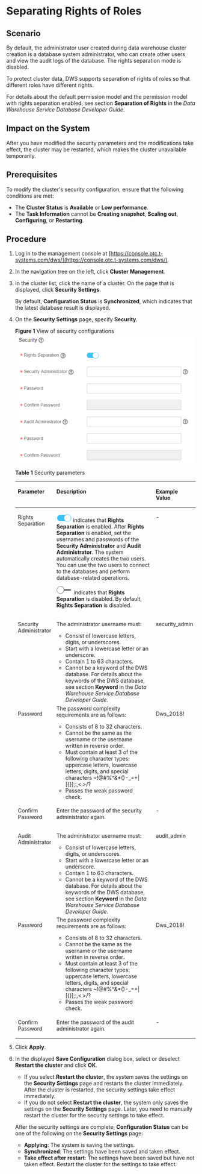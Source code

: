 # Separating Rights of Roles<a name="dws_01_0074"></a>

## Scenario<a name="section43782126162722"></a>

By default, the administrator user created during data warehouse cluster creation is a database system administrator, who can create other users and view the audit logs of the database. The rights separation mode is disabled.

To protect cluster data, DWS supports separation of rights of roles so that different roles have different rights.

For details about the default permission model and the permission model with rights separation enabled, see section  **Separation of Rights**  in the  _Data Warehouse Service Database Developer Guide_.

## Impact on the System<a name="section32447445163911"></a>

After you have modified the security parameters and the modifications take effect, the cluster may be restarted, which makes the cluster unavailable temporarily.

## Prerequisites<a name="section6488541984957"></a>

To modify the cluster's security configuration, ensure that the following conditions are met:

-   The  **Cluster Status**  is  **Available**  or  **Low performance**.
-   The  **Task Information**  cannot be  **Creating snapshot**,  **Scaling out**,  **Configuring**, or  **Restarting**.

## Procedure<a name="section63097435164448"></a>

1.  Log in to the management console at  [https://console.otc.t-systems.com/dws/](https://console.otc.t-systems.com/dws/).
2.  In the navigation tree on the left, click  **Cluster Management**.
3.  In the cluster list, click the name of a cluster. On the page that is displayed, click  **Security Settings**.

    By default,  **Configuration Status**  is  **Synchronized**, which indicates that the latest database result is displayed.

4.  On the  **Security Settings**  page, specify  **Security**.

    **Figure  1**  View of security configurations<a name="fig151823755214"></a>  
    ![](figures/view-of-security-configurations.png "view-of-security-configurations")

    **Table  1**  Security parameters

    <a name="table19251053172511"></a>
    <table><thead align="left"><tr id="row1625953112519"><th class="cellrowborder" valign="top" width="20%" id="mcps1.2.4.1.1"><p id="p32612535253"><a name="p32612535253"></a><a name="p32612535253"></a><strong id="b7617970162543"><a name="b7617970162543"></a><a name="b7617970162543"></a>Parameter</strong></p>
    </th>
    <th class="cellrowborder" valign="top" width="59%" id="mcps1.2.4.1.2"><p id="p11261153202515"><a name="p11261153202515"></a><a name="p11261153202515"></a><strong id="b842352706181449"><a name="b842352706181449"></a><a name="b842352706181449"></a>Description</strong></p>
    </th>
    <th class="cellrowborder" valign="top" width="21%" id="mcps1.2.4.1.3"><p id="p15261253162517"><a name="p15261253162517"></a><a name="p15261253162517"></a><strong id="b60793810112357"><a name="b60793810112357"></a><a name="b60793810112357"></a>Example Value</strong></p>
    </th>
    </tr>
    </thead>
    <tbody><tr id="row1026135312253"><td class="cellrowborder" valign="top" width="20%" headers="mcps1.2.4.1.1 "><p id="p026165312514"><a name="p026165312514"></a><a name="p026165312514"></a>Rights Separation</p>
    </td>
    <td class="cellrowborder" valign="top" width="59%" headers="mcps1.2.4.1.2 "><p id="p19353101144415"><a name="p19353101144415"></a><a name="p19353101144415"></a><a name="image1335313111441"></a><a name="image1335313111441"></a><span><img id="image1335313111441" src="figures/icon-button1.png"></span> indicates that <strong id="b18640311446"><a name="b18640311446"></a><a name="b18640311446"></a>Rights Separation</strong> is enabled. After <strong id="b11513713112915"><a name="b11513713112915"></a><a name="b11513713112915"></a>Rights Separation</strong> is enabled, set the usernames and passwords of the <span class="parmname" id="parmname19781122834618"><a name="parmname19781122834618"></a><a name="parmname19781122834618"></a><b>Security Administrator</b></span> and <span class="parmname" id="parmname97821028144614"><a name="parmname97821028144614"></a><a name="parmname97821028144614"></a><b>Audit Administrator</b></span>. The system automatically creates the two users. You can use the two users to connect to the databases and perform database-related operations.</p>
    <p id="p1326125372513"><a name="p1326125372513"></a><a name="p1326125372513"></a><a name="image12352443922"></a><a name="image12352443922"></a><span><img id="image12352443922" src="figures/icon_dws_off.jpg"></span> indicates that <strong id="b9728317508"><a name="b9728317508"></a><a name="b9728317508"></a>Rights Separation</strong> is disabled. By default, <strong id="b1786383994418"><a name="b1786383994418"></a><a name="b1786383994418"></a>Rights Separation</strong> is disabled.</p>
    </td>
    <td class="cellrowborder" valign="top" width="21%" headers="mcps1.2.4.1.3 "><p id="p5268539256"><a name="p5268539256"></a><a name="p5268539256"></a>-</p>
    </td>
    </tr>
    <tr id="row626115316259"><td class="cellrowborder" valign="top" width="20%" headers="mcps1.2.4.1.1 "><p id="p326105342511"><a name="p326105342511"></a><a name="p326105342511"></a>Security Administrator</p>
    </td>
    <td class="cellrowborder" valign="top" width="59%" headers="mcps1.2.4.1.2 "><p id="p1125715255316"><a name="p1125715255316"></a><a name="p1125715255316"></a>The administrator username must:</p>
    <a name="ul925811254311"></a><a name="ul925811254311"></a><ul id="ul925811254311"><li>Consist of lowercase letters, digits, or underscores.</li><li>Start with a lowercase letter or an underscore.</li><li>Contain 1 to 63 characters.</li><li>Cannot be a keyword of the DWS database. For details about the keywords of the DWS database, see section <span class="filepath" id="filepath16209193871219"><a name="filepath16209193871219"></a><a name="filepath16209193871219"></a><b>Keyword</b></span> in the <em id="i104558519297"><a name="i104558519297"></a><a name="i104558519297"></a>Data Warehouse Service Database Developer Guide</em>.</li></ul>
    </td>
    <td class="cellrowborder" valign="top" width="21%" headers="mcps1.2.4.1.3 "><p id="p62610537258"><a name="p62610537258"></a><a name="p62610537258"></a>security_admin</p>
    </td>
    </tr>
    <tr id="row326125322513"><td class="cellrowborder" valign="top" width="20%" headers="mcps1.2.4.1.1 "><p id="p1026853112518"><a name="p1026853112518"></a><a name="p1026853112518"></a>Password</p>
    </td>
    <td class="cellrowborder" valign="top" width="59%" headers="mcps1.2.4.1.2 "><div class="p" id="p14892133520320"><a name="p14892133520320"></a><a name="p14892133520320"></a>The password complexity requirements are as follows:<a name="dws_01_0019_ul13418111318144"></a><a name="dws_01_0019_ul13418111318144"></a><ul id="dws_01_0019_ul13418111318144"><li>Consists of 8 to 32 characters.</li><li>Cannot be the same as the username or the username written in reverse order.</li><li>Must contain at least 3 of the following character types: uppercase letters, lowercase letters, digits, and special characters ~!@#%^&amp;*()-_=+|[{}];:,&lt;.&gt;/?</li><li>Passes the weak password check.</li></ul>
    </div>
    </td>
    <td class="cellrowborder" valign="top" width="21%" headers="mcps1.2.4.1.3 "><p id="p226753172513"><a name="p226753172513"></a><a name="p226753172513"></a>Dws_2018!</p>
    </td>
    </tr>
    <tr id="row82645310256"><td class="cellrowborder" valign="top" width="20%" headers="mcps1.2.4.1.1 "><p id="p126195319254"><a name="p126195319254"></a><a name="p126195319254"></a>Confirm Password</p>
    </td>
    <td class="cellrowborder" valign="top" width="59%" headers="mcps1.2.4.1.2 "><p id="p82612538250"><a name="p82612538250"></a><a name="p82612538250"></a>Enter the password of the security administrator again.</p>
    </td>
    <td class="cellrowborder" valign="top" width="21%" headers="mcps1.2.4.1.3 "><p id="p14262538253"><a name="p14262538253"></a><a name="p14262538253"></a>-</p>
    </td>
    </tr>
    <tr id="row3931218192713"><td class="cellrowborder" valign="top" width="20%" headers="mcps1.2.4.1.1 "><p id="p1695718122717"><a name="p1695718122717"></a><a name="p1695718122717"></a>Audit Administrator</p>
    </td>
    <td class="cellrowborder" valign="top" width="59%" headers="mcps1.2.4.1.2 "><p id="p138595192390"><a name="p138595192390"></a><a name="p138595192390"></a>The administrator username must:</p>
    <a name="ul615614912298"></a><a name="ul615614912298"></a><ul id="ul615614912298"><li>Consist of lowercase letters, digits, or underscores.</li><li>Start with a lowercase letter or an underscore.</li><li>Contain 1 to 63 characters.</li><li>Cannot be a keyword of the DWS database. For details about the keywords of the DWS database, see section <span class="filepath" id="dws_01_0074_filepath16209193871219"><a name="dws_01_0074_filepath16209193871219"></a><a name="dws_01_0074_filepath16209193871219"></a><b>Keyword</b></span> in the <em id="dws_01_0074_i104558519297"><a name="dws_01_0074_i104558519297"></a><a name="dws_01_0074_i104558519297"></a>Data Warehouse Service Database Developer Guide</em>.</li></ul>
    </td>
    <td class="cellrowborder" valign="top" width="21%" headers="mcps1.2.4.1.3 "><p id="p159510181272"><a name="p159510181272"></a><a name="p159510181272"></a>audit_admin</p>
    </td>
    </tr>
    <tr id="row16584121102717"><td class="cellrowborder" valign="top" width="20%" headers="mcps1.2.4.1.1 "><p id="p6584182110274"><a name="p6584182110274"></a><a name="p6584182110274"></a>Password</p>
    </td>
    <td class="cellrowborder" valign="top" width="59%" headers="mcps1.2.4.1.2 "><div class="p" id="p1358411211270"><a name="p1358411211270"></a><a name="p1358411211270"></a>The password complexity requirements are as follows:<a name="dws_01_0074_dws_01_0019_ul13418111318144"></a><a name="dws_01_0074_dws_01_0019_ul13418111318144"></a><ul id="dws_01_0074_dws_01_0019_ul13418111318144"><li>Consists of 8 to 32 characters.</li><li>Cannot be the same as the username or the username written in reverse order.</li><li>Must contain at least 3 of the following character types: uppercase letters, lowercase letters, digits, and special characters ~!@#%^&amp;*()-_=+|[{}];:,&lt;.&gt;/?</li><li>Passes the weak password check.</li></ul>
    </div>
    </td>
    <td class="cellrowborder" valign="top" width="21%" headers="mcps1.2.4.1.3 "><p id="p205846217277"><a name="p205846217277"></a><a name="p205846217277"></a>Dws_2018!</p>
    </td>
    </tr>
    <tr id="row16526153272717"><td class="cellrowborder" valign="top" width="20%" headers="mcps1.2.4.1.1 "><p id="p7526183215279"><a name="p7526183215279"></a><a name="p7526183215279"></a>Confirm Password</p>
    </td>
    <td class="cellrowborder" valign="top" width="59%" headers="mcps1.2.4.1.2 "><p id="p352613262718"><a name="p352613262718"></a><a name="p352613262718"></a>Enter the password of the audit administrator again.</p>
    </td>
    <td class="cellrowborder" valign="top" width="21%" headers="mcps1.2.4.1.3 "><p id="p9526163215277"><a name="p9526163215277"></a><a name="p9526163215277"></a>-</p>
    </td>
    </tr>
    </tbody>
    </table>

5.  Click  **Apply**.
6.  In the displayed  **Save Configuration**  dialog box, select or deselect  **Restart the cluster**  and click  **OK**.

    -   If you select  **Restart the cluster**, the system saves the settings on the  **Security Settings**  page and restarts the cluster immediately. After the cluster is restarted, the security settings take effect immediately.
    -   If you do not select  **Restart the cluster**, the system only saves the settings on the  **Security Settings**  page. Later, you need to manually restart the cluster for the security settings to take effect.

    After the security settings are complete,  **Configuration Status**  can be one of the following on the  **Security Settings**  page:

    -   **Applying**: The system is saving the settings.
    -   **Synchronized**: The settings have been saved and taken effect.
    -   **Take effect after restart**: The settings have been saved but have not taken effect. Restart the cluster for the settings to take effect.


